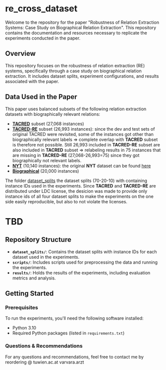 # re_cross_dataset

Welcome to the repository for the paper "Robustness of Relation Extraction Systems: Case Study on Biographical Relation Extraction". This repository contains the documentation and resources necessary to replicate the experiments conducted in the paper.

## Overview

This repository focuses on the robustness of relation extraction (RE) systems, specifically through a case study on biographical relation extraction. It includes dataset splits, experiment configurations, and results associated with the paper.

## Data Used in the Paper

This paper uses balanced subsets of the following relation extraction datasets with biographically relevant relations:

- [**TACRED**](https://aclanthology.org/D17-1004.pdf) subset (27,068 instances)
- [**TACRED-RE**](https://aclanthology.org/2020.acl-main.142.pdf) subset (26,993 instances): since the dev and test sets of original TACRED were revisited, some of the instances got other than biographically relevant labels => complete overlap with **TACRED** subset is therefore not possible. Still 26,993 included in **TACRED-RE** subset are also included in **TACRED** subset => relabeling results in 75 instances that are missing in **TACRED-RE** (27,068-26,993=75) since they got biographically not relevant labels.
- [**NYT**](https://link.springer.com/chapter/10.1007/978-3-642-15939-8_10) (10,140 instances): the original **NYT** dataset can be found [here](https://github.com/INK-USC/ReQuest)
- [**Biographical**](https://dl.acm.org/doi/10.1145/3477495.3531742) (20,000 instances)

The folder [dataset_splits](https://github.com/kleines-gespenst/re_cross_dataset/tree/main/dataset_splits) the dataset splits (70-20-10) with containing instance IDs used in the experiments. Since **TACRED** and **TACRED-RE** are distributed under LDC license, the desicion was made to provide only instance ids of all four dataset splits to make the experiments on the one side easily reproducible, but also to not violate the licenses.


# TBD
## Repository Structure

- **`dataset_splits/`**: Contains the dataset splits with instance IDs for each dataset used in the experiments.
- **`scripts/`**: Includes scripts used for preprocessing the data and running the experiments.
- **`results/`**: Holds the results of the experiments, including evaluation metrics and analysis.

## Getting Started

### Prerequisites

To run the experiments, you'll need the following software installed:

- Python 3.10
- Required Python packages (listed in `requirements.txt`)

### Questions & Recommendations

For any questions and recommendations, feel free to contact me by reordering @  tuwien.ac.at  varvara.arzt

